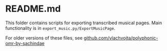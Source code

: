 # README.md

This folder contains scripts for exporting transcribed musical pages. 
Main functionality is in `export_music.py/ExportMusicPage`.

For older versions of these files, see [github.com/vlachvojta/polyphonic-omr-by-sachindae](https://github.com/vlachvojta/polyphonic-omr-by-sachindae/tree/main/reverse_converter)
